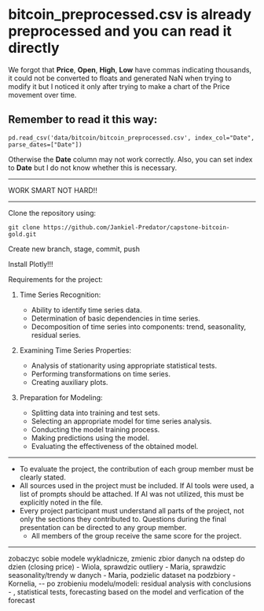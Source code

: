 # bitcoin_preprocessed.csv is already preprocessed and you can read it directly

We forgot that **Price**, **Open**, **High**, **Low** have commas indicating thousands, it could not be converted to floats and generated NaN when trying to modify it but I noticed it only after trying to make a chart of the Price movement over time.

## Remember to read it this way:
```
pd.read_csv('data/bitcoin/bitcoin_preprocessed.csv', index_col="Date", parse_dates=["Date"])
```

Otherwise the **Date** column may not work correctly. Also, you can set index to **Date** but I do not know whether this is necessary.

---

WORK SMART NOT HARD!!
_____________________________________________________

Clone the repository using:

```
git clone https://github.com/Jankiel-Predator/capstone-bitcoin-gold.git
```

Create new branch, stage, commit, push

Install Plotly!!!


Requirements for the project:
1. Time Series Recognition:
   - Ability to identify time series data.
   - Determination of basic dependencies in time series.
   - Decomposition of time series into components: trend, seasonality, residual series.

2. Examining Time Series Properties:
   - Analysis of stationarity using appropriate statistical tests.
   - Performing transformations on time series.
   - Creating auxiliary plots.

3. Preparation for Modeling:
   - Splitting data into training and test sets.
   - Selecting an appropriate model for time series analysis.
   - Conducting the model training process.
   - Making predictions using the model.
   - Evaluating the effectiveness of the obtained model.


_____________________________________________________
 - To evaluate the project, the contribution of each group member must be clearly stated.
- All sources used in the project must be included. If AI tools were used, a list of prompts should be attached. If AI was not utilized, this must be explicitly noted in the file.
- Every project participant must understand all parts of the project, not only the sections they contributed to. Questions during the final presentation can be directed to any group member.
   - All members of the group receive the same score for the project.

________________________
zobaczyc sobie modele wykladnicze,
zmienic zbior danych na odstep do dzien (closing price) - Wiola,
sprawdzic outliery - Maria,
sprawdzic seasonality/trendy w danych - Maria,
podzielic dataset na podzbiory - Kornelia,
-- po zrobieniu modelu/modeli:
residual analysis with conclusions - ,
statistical tests,
forecasting based on the model and verfication of the forecast
